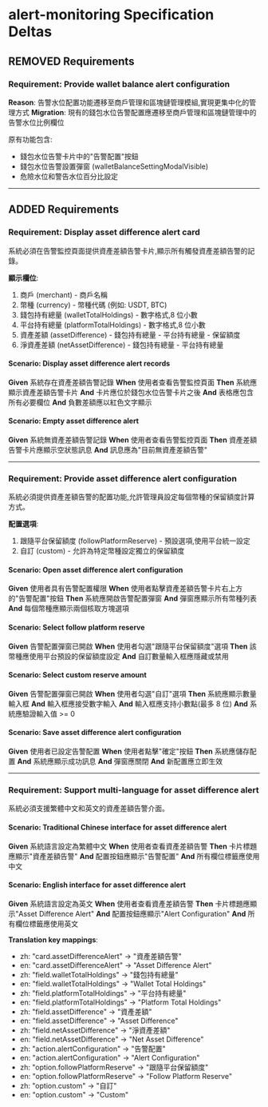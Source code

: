 # alert-monitoring Specification Deltas

## REMOVED Requirements

### Requirement: Provide wallet balance alert configuration
**Reason**: 告警水位配置功能遷移至商戶管理和區塊鏈管理模組,實現更集中化的管理方式
**Migration**: 現有的錢包水位告警配置應遷移至商戶管理和區塊鏈管理中的告警水位比例欄位

原有功能包含:
- 錢包水位告警卡片中的"告警配置"按鈕
- 錢包水位告警設置彈窗 (walletBalanceSettingModalVisible)
- 危險水位和警告水位百分比設定

---

## ADDED Requirements

### Requirement: Display asset difference alert card
系統必須在告警監控頁面提供資產差額告警卡片,顯示所有觸發資產差額告警的記錄。

**顯示欄位**:
1. 商戶 (merchant) - 商戶名稱
2. 幣種 (currency) - 幣種代碼 (例如: USDT, BTC)
3. 錢包持有總量 (walletTotalHoldings) - 數字格式,8 位小數
4. 平台持有總量 (platformTotalHoldings) - 數字格式,8 位小數
5. 資產差額 (assetDifference) - 錢包持有總量 - 平台持有總量 - 保留額度
6. 淨資產差額 (netAssetDifference) - 錢包持有總量 - 平台持有總量

#### Scenario: Display asset difference alert records
**Given** 系統存在資產差額告警記錄
**When** 使用者查看告警監控頁面
**Then** 系統應顯示資產差額告警卡片
**And** 卡片應位於錢包水位告警卡片之後
**And** 表格應包含所有必要欄位
**And** 負數差額應以紅色文字顯示

#### Scenario: Empty asset difference alert
**Given** 系統無資產差額告警記錄
**When** 使用者查看告警監控頁面
**Then** 資產差額告警卡片應顯示空狀態訊息
**And** 訊息應為"目前無資產差額告警"

---

### Requirement: Provide asset difference alert configuration
系統必須提供資產差額告警的配置功能,允許管理員設定每個幣種的保留額度計算方式。

**配置選項**:
1. 跟隨平台保留額度 (followPlatformReserve) - 預設選項,使用平台統一設定
2. 自訂 (custom) - 允許為特定幣種設定獨立的保留額度

#### Scenario: Open asset difference alert configuration
**Given** 使用者具有告警配置權限
**When** 使用者點擊資產差額告警卡片右上方的"告警配置"按鈕
**Then** 系統應開啟告警配置彈窗
**And** 彈窗應顯示所有幣種列表
**And** 每個幣種應顯示兩個核取方塊選項

#### Scenario: Select follow platform reserve
**Given** 告警配置彈窗已開啟
**When** 使用者勾選"跟隨平台保留額度"選項
**Then** 該幣種應使用平台預設的保留額度設定
**And** 自訂數量輸入框應隱藏或禁用

#### Scenario: Select custom reserve amount
**Given** 告警配置彈窗已開啟
**When** 使用者勾選"自訂"選項
**Then** 系統應顯示數量輸入框
**And** 輸入框應接受數字輸入
**And** 輸入框應支持小數點(最多 8 位)
**And** 系統應驗證輸入值 >= 0

#### Scenario: Save asset difference alert configuration
**Given** 使用者已設定告警配置
**When** 使用者點擊"確定"按鈕
**Then** 系統應儲存配置
**And** 系統應顯示成功訊息
**And** 彈窗應關閉
**And** 新配置應立即生效

---

### Requirement: Support multi-language for asset difference alert
系統必須支援繁體中文和英文的資產差額告警介面。

#### Scenario: Traditional Chinese interface for asset difference alert
**Given** 系統語言設定為繁體中文
**When** 使用者查看資產差額告警
**Then** 卡片標題應顯示"資產差額告警"
**And** 配置按鈕應顯示"告警配置"
**And** 所有欄位標籤應使用中文

#### Scenario: English interface for asset difference alert
**Given** 系統語言設定為英文
**When** 使用者查看資產差額告警
**Then** 卡片標題應顯示"Asset Difference Alert"
**And** 配置按鈕應顯示"Alert Configuration"
**And** 所有欄位標籤應使用英文

**Translation key mappings**:
- zh: "card.assetDifferenceAlert" → "資產差額告警"
- en: "card.assetDifferenceAlert" → "Asset Difference Alert"
- zh: "field.walletTotalHoldings" → "錢包持有總量"
- en: "field.walletTotalHoldings" → "Wallet Total Holdings"
- zh: "field.platformTotalHoldings" → "平台持有總量"
- en: "field.platformTotalHoldings" → "Platform Total Holdings"
- zh: "field.assetDifference" → "資產差額"
- en: "field.assetDifference" → "Asset Difference"
- zh: "field.netAssetDifference" → "淨資產差額"
- en: "field.netAssetDifference" → "Net Asset Difference"
- zh: "action.alertConfiguration" → "告警配置"
- en: "action.alertConfiguration" → "Alert Configuration"
- zh: "option.followPlatformReserve" → "跟隨平台保留額度"
- en: "option.followPlatformReserve" → "Follow Platform Reserve"
- zh: "option.custom" → "自訂"
- en: "option.custom" → "Custom"
